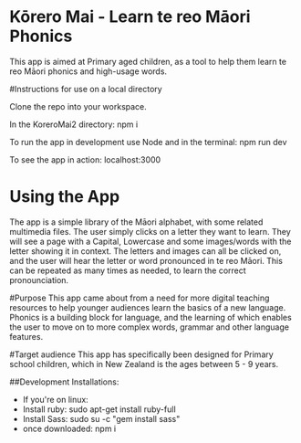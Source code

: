 # Kōrero Mai - Learn te reo Māori Phonics

This app is aimed at Primary aged children, as a tool to help them learn te reo Māori phonics and high-usage words.

#Instructions for use on a local directory

Clone the repo into your workspace.

In the KoreroMai2 directory: npm i

To run the app in development use Node and in the terminal: npm run dev

To see the app in action:  localhost:3000

# Using the App
The app is a simple library of the Māori alphabet, with some related multimedia files.
The user simply clicks on a letter they want to learn.  They will see a page with a Capital, Lowercase and some images/words with the letter showing it in context.  The letters and images can all be clicked on, and the user will hear the letter or word pronounced in te reo Māori.  This can be repeated as many times as needed, to learn the correct pronounciation.

#Purpose
This app came about from a need for more digital teaching resources to help younger audiences learn the basics of a new language. Phonics is a building block for language, and the learning of which enables the user to move on to more complex words, grammar and other language features.

#Target audience
This app has specifically been designed for Primary school children, which in New Zealand is the ages between 5 - 9 years.  


##Development Installations:
* If you're on linux:
* Install ruby: sudo apt-get install ruby-full
* Install Sass: sudo su -c "gem install sass"
* once downloaded: npm i


